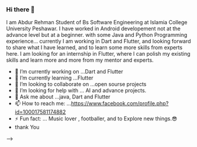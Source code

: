 ### Hi there 👋
I am Abdur Rehman Student of Bs Software Engineering at Islamia College University Peshawar. 
I have worked in Android developement not at the advance level but at a beginner. with some Java and Python Programming experience...
currently I am working in Dart and Flutter, and looking forward to share what I have learned, and to learn some more skills from experts here.
I am looking for an internship in Flutter, where I can polish my existing skills and learn more and more from my mentor and experts. 

- 🔭 I’m currently working on ...Dart and Flutter
- 🌱 I’m currently learning ...Flutter
- 👯 I’m looking to collaborate on ...open sourse projects
- 🤔 I’m looking for help with ... AI and advance projects.
- 💬 Ask me about ...java, Dart and Flutter
- 📫 How to reach me: ...https://www.facebook.com/profile.php?id=100017581174882
- ⚡ Fun fact: ... Music lover , footballer, and to Explore new things.😎
- thank You

-->
